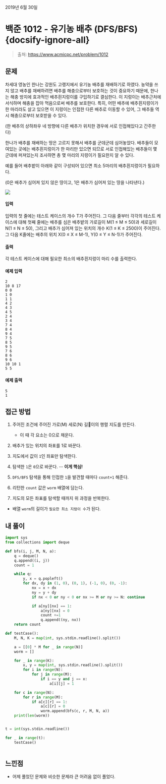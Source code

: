 2019년 6월 30일

# 백준 1012 - 유기농 배추 (DFS/BFS) {docsify-ignore-all}

> 출처: https://www.acmicpc.net/problem/1012

## 문제

차세대 영농인 한나는 강원도 고랭지에서 유기농 배추를 재배하기로 하였다. 농약을 쓰지 않고 배추를 재배하려면 배추를 해충으로부터 보호하는 것이 중요하기 때문에, 한나는 해충 방지에 효과적인 배추흰지렁이를 구입하기로 결심한다. 이 지렁이는 배추근처에 서식하며 해충을 잡아 먹음으로써 배추를 보호한다. 특히, 어떤 배추에 배추흰지렁이가 한 마리라도 살고 있으면 이 지렁이는 인접한 다른 배추로 이동할 수 있어, 그 배추들 역시 해충으로부터 보호받을 수 있다.

(한 배추의 상하좌우 네 방향에 다른 배추가 위치한 경우에 서로 인접해있다고 간주한다)

한나가 배추를 재배하는 땅은 고르지 못해서 배추를 군데군데 심어놓았다. 배추들이 모여있는 곳에는 배추흰지렁이가 한 마리만 있으면 되므로 서로 인접해있는 배추들이 몇 군데에 퍼져있는지 조사하면 총 몇 마리의 지렁이가 필요한지 알 수 있다.

예를 들어 배추밭이 아래와 같이 구성되어 있으면 최소 5마리의 배추흰지렁이가 필요하다.

(0은 배추가 심어져 있지 않은 땅이고, 1은 배추가 심어져 있는 땅을 나타낸다.)

![](https://user-images.githubusercontent.com/34808501/60393018-7f2bb700-9b49-11e9-8cc0-9946975bf550.png)

#### 입력

입력의 첫 줄에는 테스트 케이스의 개수 T가 주어진다. 그 다음 줄부터 각각의 테스트 케이스에 대해 첫째 줄에는 배추를 심은 배추밭의 가로길이 M(1 ≤ M ≤ 50)과 세로길이 N(1 ≤ N ≤ 50), 그리고 배추가 심어져 있는 위치의 개수 K(1 ≤ K ≤ 2500)이 주어진다. 그 다음 K줄에는 배추의 위치 X(0 ≤ X ≤ M-1), Y(0 ≤ Y ≤ N-1)가 주어진다.

#### 출력

각 테스트 케이스에 대해 필요한 최소의 배추흰지렁이 마리 수를 출력한다.

#### 예제 입력

```
2
10 8 17
0 0
1 0
1 1
4 2
4 3
4 5
2 4
3 4
7 4
8 4
9 4
7 5
8 5
9 5
7 6
8 6
9 6
10 10 1
5 5
```

#### 예제 출력

```
5
1
```

## 접근 방법

1. 주어진 조건에 주어진 가로(M) 세로(N) 길이의 행렬 지도를 만든다.

    - 이 때 각 요소는 0으로 채운다.

2. 배추가 있는 위치의 좌표를 1로 바꾼다.

3. 지도에서 값이 `1`인 좌표만 탐색한다.

4. 탐색한 `1`은 `0`으로 바꾼다. -- **이게 핵심!**

5. `DFS/BFS` 탐색을 통해 인접한 `1`을 발견할 때마다 `count+1` 해준다.

6. 리턴한 `count` 값은 `worm` 배열에 담는다.

7. 지도의 모든 좌표를 탐색할 때까지 위 과정을 반복한다.

- 배열 `worm`의 길이가 `필요한 최소 지렁이 수`가 된다.

## 내 풀이

```python
import sys
from collections import deque

def bfs(i, j, M, N, a):
    q = deque()
    q.append((i, j))
    count = 1

    while q:
        y, x = q.popleft()
        for dx, dy in (1, 0), (0, 1), (-1, 0), (0, -1):
            nx = x + dx
            ny = y + dy
            if nx < 0 or ny < 0 or nx >= M or ny >= N: continue

            if a[ny][nx] == 1:
                a[ny][nx] = 0
                count +=1
                q.append((ny, nx))
    return count

def testCase():
    M, N, K = map(int, sys.stdin.readline().split())

    a = [[0] * M for _ in range(N)]
    worm = []

    for _ in range(K):
        x, y = map(int, sys.stdin.readline().split())
        for i in range(N):
            for j in range(M):
                if i == y and j == x:
                    a[i][j] = 1

    for c in range(N):
        for r in range(M):
            if a[c][r] == 1:
                a[c][r] = 0
                worm.append(bfs(c, r, M, N, a))
    print(len(worm))


t = int(sys.stdin.readline())

for _ in range(t):
    testCase()



```

## 느낀점

- 어제 풀었던 문제와 비슷한 문제라 큰 어려움 없이 풀었다.
